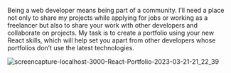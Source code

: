 Being a web developer means being part of a community. I’ll need a place not only to share my projects while  applying for jobs or working as a freelancer but also to share your work with other developers and collaborate on projects.
My task is to create a portfolio using your new React skills, which will help set you apart from other developers whose portfolios don’t use the latest technologies.

![screencapture-localhost-3000-React-Portfolio-2023-03-21-21_22_39](https://user-images.githubusercontent.com/72218203/226744255-189d54c6-8a4f-4ba1-862a-c94ee14aa17d.png)

